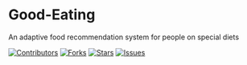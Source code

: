 # Good-Eating
An adaptive food recommendation system for people on special diets

[![Contributors][contributors-shield]][contributors-url]
[![Forks][forks-shield]][forks-url]
[![Stars][stars-shield]][stars-url]
[![Issues][issues-shield]][issues-url]

[contributors-shield]: https://img.shields.io/github/contributors/gomezabajo/Good-Eating?style=for-the-badge
[contributors-url]: https://github.com/gomezabajo/Good-Eating/graphs/contributors

[stars-shield]: https://img.shields.io/github/stars/gomezabajo/Good-Eating?style=for-the-badge
[stars-url]: https://github.com/gomezabajo/Good-Eating/network/stargazers

[forks-shield]: https://img.shields.io/github/forks/gomezabajo/Good-Eating?style=for-the-badge
[forks-url]: https://github.com/gomezabajo/Good-Eating/network/members

[issues-shield]: https://img.shields.io/github/issues/gomezabajo/Good-Eating?style=for-the-badge
[issues-url]: https://github.com/gomezabajo/Good-Eating/issues

